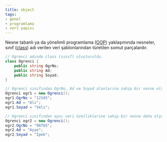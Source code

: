 ```yaml
---
title: object
tags:
- genel
- programlama
- veri yapısı
---
```


Nesne tabanlı ya da yönelimli programlama ([OOP](/oop)) yaklaşımında nesneler, sınıf ([class](/class)) adı verilen veri şablonlarından türetilen somut parçalardır.

```cs
// Ogrenci adında class (sınıf) oluşturuldu.
class Ogrenci {
	public string OgrNo;
	public string Ad;
	public string Soyad;
}

// Ogrenci sınıfından OgrNo, Ad ve Soyad alanlarına sahip bir nesne olşuturuldu.
Ogrenci ogr1 = new Ogrenci();
ogr1.OgrNo = "12345";
ogr1.Ad = "Ali";
ogr1.Soyad = "Veli";

// Ogrenci sınıfından aynı veri özelliklerine sahip bir nesne daha olşuturuldu.
Ogrenci ogr2 = new Ogrenci();
ogr2.OgrNo = "98765";
ogr2.Ad = "Ayşe";
ogr2.Soyad = "İpek";
```
